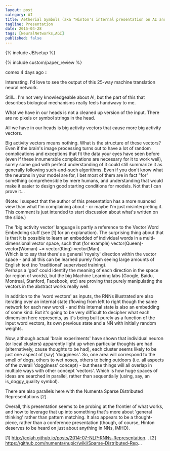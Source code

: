 ```yaml
---
layout: post
category: AI
title: Aetherial Symbols (aka "Hinton's internal presentation on AI and Deep Learning")
tagline: Presentation
date: 2015-04-28
tags: [NeuralNetworks,AGI]
published: false
---
```

{% include JB/setup %}

{% include custom/paper_review %}



comex 4 days ago ::

  Interesting. I'd love to see the output of this 25-way machine translation neural network.

  Still... I'm not very knowledgeable about AI, but the part of this that describes 
  biological mechanisms really feels handwavy to me.

  What we have in our heads is not a cleaned up version of the input. 
  There are no pixels or symbol strings in the head.

  All we have in our heads is big activity vectors that cause more big activity vectors.

  Big activity vectors means nothing.  What is the structure of these vectors? 
  Even if the brain's image processing turns out to have a lot of random 
  complications and exceptions that fit the data your eyes have seen before 
  (even if these innumerable complications are necessary for it to work well), 
  surely some god with perfect understanding of it could still summarize it as generally 
  following such-and-such algorithms. 
  Even if you don't know what the neurons in your model are for, 
  I bet most of them are in fact "for" something comprehensible by mere humans, 
  and understanding that would make it easier to design good starting conditions for models. 
  Not that I can prove it...

  (Note: I suspect that the author of this presentation has a more nuanced view 
  than what I'm complaining about - or maybe I'm just misinterpreting it. 
  This comment is just intended to start discussion about what's written on the slide.)


The 'big activity vector' language is partly a reference to the Vector Word Embedding stuff 
(see [1] for an explanation). 
The surprising thing about that is that it is possible to learn an embedded of individual words 
in a multi-dimensional vector space, such that (for example) 
vector(Queen)-vector(Woman) ~= vector(King)-vector(Man).  
Which is to say that there's a general 'royalty' direction within the vector space - 
and all this can be learned purely from seeing large amounts of English text 
(no 'traditional' supervised training).  
Perhaps a 'god' could identify the meaning of each direction in the space (or region of words), 
but the big Machine Learning labs (Google, Baidu, Montreal, Stanford, Facebook, etc) 
are proving that purely manipulating the vectors in the abstract works really well.

In addition to the 'word vectors' as inputs, the RNNs illustrated are also iterating 
over an internal state (flowing from left to right though the same network for each new word) - 
and this internal state is also an embedding of some kind. 
But it's going to be very difficult to decipher what each dimension here represents, 
as it's being built purely as a function of the input word vectors, 
its own previous state and a NN with initially random weights.

Now, although actual 'brain experiments' have shown that individual neuron (or local clusters) 
apparently light up when particular thoughts are had (alternatively, cause thoughts to be had), 
each cluster seems likely to be just one aspect of (say) 'dogginess'. 
So, one area will correspond to the smell of dogs, others to wet noses, 
others to being outdoors (i.e. all aspects of the overall 'dogginess' concept) - 
but these things will all overlap in multiple ways with other concept 'vectors'. 
Which is how huge spaces of ideas are searched in parallel, 
rather than sequentially (using, say, an is_doggy_quality symbol).

There are also parallels here with the Numenta Sparse Distributed Representations [2].

Overall, this presentation seems to be probing at the frontier of what works, 
and how to leverage that up into something that's more about 'general thinking' 
rather than pattern matching. 
It also appears to be a thought-piece, rather than a conference presentation 
(though, of course, Hinton deserves to be heard on just about anything in NNs, IMHO).

[1] http://colah.github.io/posts/2014-07-NLP-RNNs-Representation... [2] https://github.com/numenta/nupic/wiki/Sparse-Distributed-Rep... 

